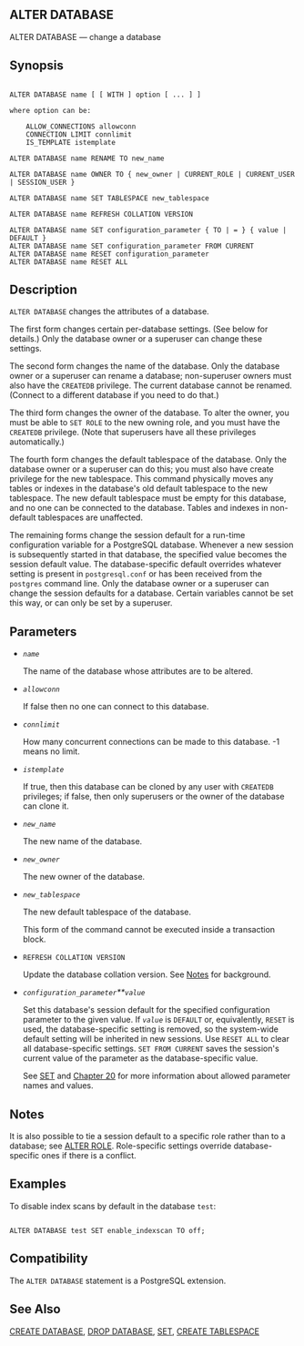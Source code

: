 ## ALTER DATABASE

ALTER DATABASE — change a database

## Synopsis

```

ALTER DATABASE name [ [ WITH ] option [ ... ] ]

where option can be:

    ALLOW_CONNECTIONS allowconn
    CONNECTION LIMIT connlimit
    IS_TEMPLATE istemplate

ALTER DATABASE name RENAME TO new_name

ALTER DATABASE name OWNER TO { new_owner | CURRENT_ROLE | CURRENT_USER | SESSION_USER }

ALTER DATABASE name SET TABLESPACE new_tablespace

ALTER DATABASE name REFRESH COLLATION VERSION

ALTER DATABASE name SET configuration_parameter { TO | = } { value | DEFAULT }
ALTER DATABASE name SET configuration_parameter FROM CURRENT
ALTER DATABASE name RESET configuration_parameter
ALTER DATABASE name RESET ALL
```

## Description

`ALTER DATABASE` changes the attributes of a database.

The first form changes certain per-database settings. (See below for details.) Only the database owner or a superuser can change these settings.

The second form changes the name of the database. Only the database owner or a superuser can rename a database; non-superuser owners must also have the `CREATEDB` privilege. The current database cannot be renamed. (Connect to a different database if you need to do that.)

The third form changes the owner of the database. To alter the owner, you must be able to `SET ROLE` to the new owning role, and you must have the `CREATEDB` privilege. (Note that superusers have all these privileges automatically.)

The fourth form changes the default tablespace of the database. Only the database owner or a superuser can do this; you must also have create privilege for the new tablespace. This command physically moves any tables or indexes in the database's old default tablespace to the new tablespace. The new default tablespace must be empty for this database, and no one can be connected to the database. Tables and indexes in non-default tablespaces are unaffected.

The remaining forms change the session default for a run-time configuration variable for a PostgreSQL database. Whenever a new session is subsequently started in that database, the specified value becomes the session default value. The database-specific default overrides whatever setting is present in `postgresql.conf` or has been received from the `postgres` command line. Only the database owner or a superuser can change the session defaults for a database. Certain variables cannot be set this way, or can only be set by a superuser.

## Parameters

* *`name`*

    The name of the database whose attributes are to be altered.

* *`allowconn`*

    If false then no one can connect to this database.

* *`connlimit`*

    How many concurrent connections can be made to this database. -1 means no limit.

* *`istemplate`*

    If true, then this database can be cloned by any user with `CREATEDB` privileges; if false, then only superusers or the owner of the database can clone it.

* *`new_name`*

    The new name of the database.

* *`new_owner`*

    The new owner of the database.

* *`new_tablespace`*

    The new default tablespace of the database.

    This form of the command cannot be executed inside a transaction block.

* `REFRESH COLLATION VERSION`

    Update the database collation version. See [Notes](sql-altercollation#SQL-ALTERCOLLATION-NOTES "Notes") for background.

* *`configuration_parameter`**`value`*

    Set this database's session default for the specified configuration parameter to the given value. If *`value`* is `DEFAULT` or, equivalently, `RESET` is used, the database-specific setting is removed, so the system-wide default setting will be inherited in new sessions. Use `RESET ALL` to clear all database-specific settings. `SET FROM CURRENT` saves the session's current value of the parameter as the database-specific value.

    See [SET](sql-set "SET") and [Chapter 20](runtime-config "Chapter 20. Server Configuration") for more information about allowed parameter names and values.

## Notes

It is also possible to tie a session default to a specific role rather than to a database; see [ALTER ROLE](sql-alterrole "ALTER ROLE"). Role-specific settings override database-specific ones if there is a conflict.

## Examples

To disable index scans by default in the database `test`:

```

ALTER DATABASE test SET enable_indexscan TO off;
```

## Compatibility

The `ALTER DATABASE` statement is a PostgreSQL extension.

## See Also

[CREATE DATABASE](sql-createdatabase "CREATE DATABASE"), [DROP DATABASE](sql-dropdatabase "DROP DATABASE"), [SET](sql-set "SET"), [CREATE TABLESPACE](sql-createtablespace "CREATE TABLESPACE")